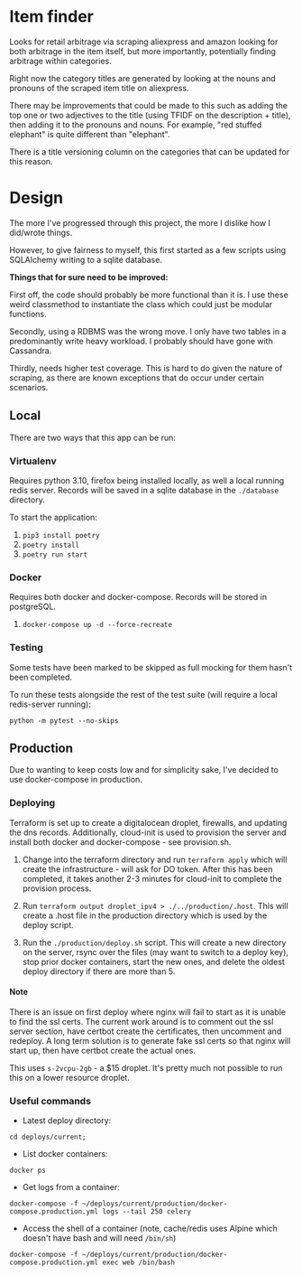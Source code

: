 # Item finder

Looks for retail arbitrage via scraping aliexpress and amazon looking for both arbitrage in the item itself, but more importantly, potentially finding arbitrage within categories.

Right now the category titles are generated by looking at the nouns and pronouns of the scraped item title on aliexpress.

There may be improvements that could be made to this such as adding the top one or two adjectives to the title (using TFIDF on the description + title), then adding it
to the pronouns and nouns. For example, "red stuffed elephant" is quite different than "elephant".

There is a title versioning column on the categories that can be updated for this reason.

# Design
The more I've progressed through this project, the more I dislike how I did/wrote things. 

However, to give fairness to myself, this first started as a few scripts using SQLAlchemy writing to a sqlite database.

**Things that for sure need to be improved:**

First off, the code should probably be more functional than it is. I use these weird classmethod to instantiate the class which could just be modular functions.

Secondly, using a RDBMS was the wrong move. I only have two tables in a predominantly write heavy workload. I probably should have gone with Cassandra.

Thirdly, needs higher test coverage. This is hard to do given the nature of scraping, as there are known exceptions that do occur under certain scenarios.

## Local

There are two ways that this app can be run:

### Virtualenv
Requires python 3.10, firefox being installed locally, as well a local running redis server. 
Records will be saved in a sqlite database in the `./database` directory.

To start the application:
1. `pip3 install poetry`
2. `poetry install`
3. `poetry run start`

### Docker
Requires both docker and docker-compose. Records will be stored in postgreSQL.
1. `docker-compose up -d --force-recreate`

### Testing
Some tests have been marked to be skipped as full mocking for them hasn't been completed.

To run these tests alongside the rest of the test suite (will require a local redis-server running):

`python -m pytest --no-skips`

## Production

Due to wanting to keep costs low and for simplicity sake, I've decided to use docker-compose in production.

### Deploying

Terraform is set up to create a digitalocean droplet, firewalls, and updating the dns records. Additionally, cloud-init
is used to provision the server and install both docker and docker-compose - see provision.sh.

1. Change into the terraform directory and run `terraform apply` which will create the infrastructure - will ask for DO token.
After this has been completed, it takes another 2-3 minutes for cloud-init to complete the provision process.

2. Run `terraform output droplet_ipv4 > ./../production/.host`. This will create a .host file in the production directory which is used by
the deploy script.

3. Run the `./production/deploy.sh` script. This will create a new directory on the server, rsync over the files (may want to switch to a deploy key),
stop prior docker containers, start the new ones, and delete the oldest deploy directory if there are more than 5.

#### Note
There is an issue on first deploy where nginx will fail to start as it is unable to find the ssl certs. The current work around is to comment out the ssl
server section, have certbot create the certificates, then uncomment and redeploy. A long term solution is to generate fake ssl certs so that nginx will
start up, then have certbot create the actual ones.

This uses `s-2vcpu-2gb` - a $15 droplet. It's pretty much not possible to run this on a lower resource droplet.

### Useful commands
* Latest deploy directory: 

`cd deploys/current;`

* List docker containers:

`docker ps`

* Get logs from a container:

`docker-compose -f ~/deploys/current/production/docker-compose.production.yml logs --tail 250 celery`

* Access the shell of a container (note, cache/redis uses Alpine which doesn't have bash and will need `/bin/sh`)

`docker-compose -f ~/deploys/current/production/docker-compose.production.yml exec web /bin/bash`
